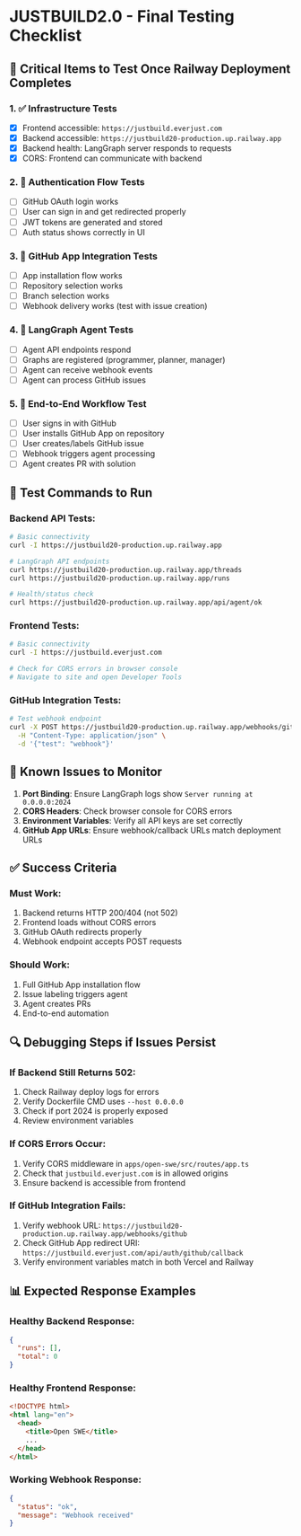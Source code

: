 # JUSTBUILD2.0 - Final Testing Checklist

## 🎯 **Critical Items to Test Once Railway Deployment Completes**

### 1. ✅ **Infrastructure Tests**

- [x] Frontend accessible: `https://justbuild.everjust.com`
- [x] Backend accessible: `https://justbuild20-production.up.railway.app`
- [x] Backend health: LangGraph server responds to requests
- [x] CORS: Frontend can communicate with backend

### 2. 🔐 **Authentication Flow Tests**

- [ ] GitHub OAuth login works
- [ ] User can sign in and get redirected properly
- [ ] JWT tokens are generated and stored
- [ ] Auth status shows correctly in UI

### 3. 🔧 **GitHub App Integration Tests**

- [ ] App installation flow works
- [ ] Repository selection works
- [ ] Branch selection works
- [ ] Webhook delivery works (test with issue creation)

### 4. 🤖 **LangGraph Agent Tests**

- [ ] Agent API endpoints respond
- [ ] Graphs are registered (programmer, planner, manager)
- [ ] Agent can receive webhook events
- [ ] Agent can process GitHub issues

### 5. 🔄 **End-to-End Workflow Test**

- [ ] User signs in with GitHub
- [ ] User installs GitHub App on repository
- [ ] User creates/labels GitHub issue
- [ ] Webhook triggers agent processing
- [ ] Agent creates PR with solution

## 🧪 **Test Commands to Run**

### Backend API Tests:

```bash
# Basic connectivity
curl -I https://justbuild20-production.up.railway.app

# LangGraph API endpoints
curl https://justbuild20-production.up.railway.app/threads
curl https://justbuild20-production.up.railway.app/runs

# Health/status check
curl https://justbuild20-production.up.railway.app/api/agent/ok
```

### Frontend Tests:

```bash
# Basic connectivity
curl -I https://justbuild.everjust.com

# Check for CORS errors in browser console
# Navigate to site and open Developer Tools
```

### GitHub Integration Tests:

```bash
# Test webhook endpoint
curl -X POST https://justbuild20-production.up.railway.app/webhooks/github \
  -H "Content-Type: application/json" \
  -d '{"test": "webhook"}'
```

## 🚨 **Known Issues to Monitor**

1. **Port Binding**: Ensure LangGraph logs show `Server running at 0.0.0.0:2024`
2. **CORS Headers**: Check browser console for CORS errors
3. **Environment Variables**: Verify all API keys are set correctly
4. **GitHub App URLs**: Ensure webhook/callback URLs match deployment URLs

## ✅ **Success Criteria**

### Must Work:

1. Backend returns HTTP 200/404 (not 502)
2. Frontend loads without CORS errors
3. GitHub OAuth redirects properly
4. Webhook endpoint accepts POST requests

### Should Work:

1. Full GitHub App installation flow
2. Issue labeling triggers agent
3. Agent creates PRs
4. End-to-end automation

## 🔍 **Debugging Steps if Issues Persist**

### If Backend Still Returns 502:

1. Check Railway deploy logs for errors
2. Verify Dockerfile CMD uses `--host 0.0.0.0`
3. Check if port 2024 is properly exposed
4. Review environment variables

### If CORS Errors Occur:

1. Verify CORS middleware in `apps/open-swe/src/routes/app.ts`
2. Check that `justbuild.everjust.com` is in allowed origins
3. Ensure backend is accessible from frontend

### If GitHub Integration Fails:

1. Verify webhook URL: `https://justbuild20-production.up.railway.app/webhooks/github`
2. Check GitHub App redirect URI: `https://justbuild.everjust.com/api/auth/github/callback`
3. Verify environment variables match in both Vercel and Railway

## 📊 **Expected Response Examples**

### Healthy Backend Response:

```json
{
  "runs": [],
  "total": 0
}
```

### Healthy Frontend Response:

```html
<!DOCTYPE html>
<html lang="en">
  <head>
    <title>Open SWE</title>
    ...
  </head>
</html>
```

### Working Webhook Response:

```json
{
  "status": "ok",
  "message": "Webhook received"
}
```
